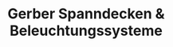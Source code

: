 ---
title: "Gerber Spanndecken & Beleuchtungssysteme"
url: /kuernach/gerber-spanndecken-und-beleuchtungssysteme/
shop: Baumarkt
---